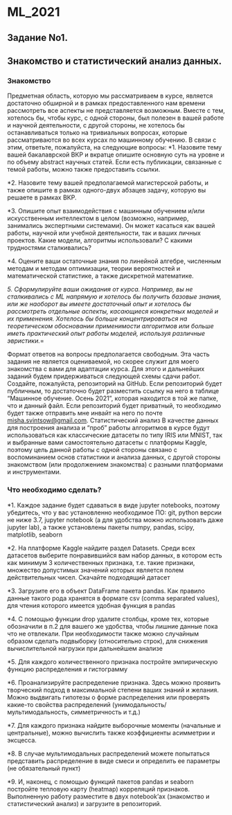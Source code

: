 # ML_2021
## Задание No1.
## Знакомство и статистический анализ данных.
### Знакомство
Предметная область, которую мы рассматриваем в курсе, является достаточно обширной и в рамках
предоставленного нам времени рассмотреть все аспекты не представляется возможным. Вместе с тем,
хотелось бы, чтобы курс, с одной стороны, был полезен в вашей работе и научной деятельности, с другой
стороны, не хотелось бы останавливаться только на тривиальных вопросах, которые рассматриваются во всех
курсах по машинному обучению.
В связи с этим, ответьте, пожалуйста, на следующие вопросы:
*1. Назовите тему вашей бакалаврской ВКР и вкратце опишите основную суть на уровне и по объему abstract
научных статей. Если есть публикации, связанные с темой работы, можно также предоставить ссылки.

*2. Назовите тему вашей предполагаемой магистерской работы, и также опишите в рамках одного-двух абзацев
задачу, которую вы решаете в рамках ВКР.

*3. Опишите опыт взаимодействия с машинным обучением и/или искусственным интеллектом в целом
(возможно, например, занимались экспертными системами). Он может касаться как вашей работы, научной
или учебной деятельности, так и ваших личных проектов. Какие модели, алгоритмы использовали? С какими
трудностями сталкивались?

*4. Оцените ваши остаточные знания по линейной алгебре, численным методам и методам оптимизации,
теории вероятностей и математической статистике, а также дискретной математике.

*5. Сформулируйте ваши ожидания от курса. Например, вы не сталкивались с ML напрямую и хотелось бы
получить базовые знания, или же наоборот вы имеете достаточный опыт и хотелось бы рассмотреть
отдельные аспекты, касающиеся конкретных моделей и их применения. Хотелось бы больше
концентрироваться на теоретическом обосновании применимости алгоритмов или больше иметь практический
опыт работы моделей, используя различные эвристики.*=

Формат ответов на вопросы предполагается свободным. Эта часть задания не является оцениваемой, но
скорее служит для моего знакомства с вами для адаптации курса.
Для этого и дальнейших заданий будем придерживаться следующей схемы сдачи работ. Создайте,
пожалуйста, репозиторий на GitHub. Если репозиторий будет публичным, то достаточно будет разместить
ссылку на него в таблице “Машинное обучение. Осень 2021”, которая находится в той же папке, что и данный
файл. Если репозиторий будет приватный, то необходимо будет также отправить мне инвайт на него по почте
misha.svintsow@gmail.com.
Статистический анализ
В качестве данных для построения анализа и “проб” работы алгоритмов в курсе будут использоваться как
классические датасеты по типу IRIS или MNIST, так и выбранные вами самостоятельно датасеты с платформы
Kaggle, поэтому цель данной работы с одной стороны связано с воспоминанием основ статистики и анализа
данных, с другой стороны знакомством (или продолжением знакомства) с разными платформами и
инструментами.
### Что необходимо сделать?
*1. Каждое задание будет сдаваться в виде jupyter notebooks, поэтому убедитесь, что у вас установленно
необходимое ПО: git, python версии не ниже 3.7, jupyter notebook (а для удобства можно использовать
даже jupyter lab), а также установлены пакеты numpy, pandas, scipy, matplotlib, seaborn

*2. На платформе Kaggle найдите раздел Datasets. Среди всех датасетов выберите понравившийся вам
набор данных, в котором есть как минимум 3 количественных признака, т.е. такие признаки, множество
допустимых значений которых является полем действительных чисел. Скачайте подходящий датасет

*3. Загрузите его в объект DataFrame пакета pandas. Как правило данные такого рода хранятся в формате
csv (comma separated values), для чтения которого имеется удобная функция в pandas

*4. С помощью функции drop удалите столбцы, кроме тех, которые обозначили в п.2 для вашего же
удобства, чтобы лишние данные пока что не отвлекали. При необходимости также можно случайным
образом сделать подвыборку (относительно строк), для снижения вычислительной нагрузки при
дальнейшем анализе

*5. Для каждого количественного признака постройте эмпирическую функцию распределения и
гистограмму

*6. Проанализируйте распределение признака. Здесь можно проявить творческий подход в максимальной
степени ваших знаний и желания. Можно выдвигать гипотезы о форме распределения или проверять
какие-то свойства распределений (унимодальность/мультимодальность, симметричность и т.д.)

*7. Для каждого признака найдите выборочные моменты (начальные и центральные), можно вычислить
также коэффициенты асимметрии и эксцесса.

*8. В случае мультимодальных распределений можете попытаться представить распределение в виде
смеси и определить ее параметры (не обязательный пункт)

*9. И, наконец, с помощью функций пакетов pandas и seaborn постройте тепловую карту (heatmap)
корреляций признаков.
Выполненную работу разместите в двух notebook’ах (знакомство и статистический анализ) и загрузите в
репозиторий.
